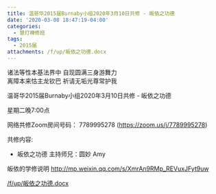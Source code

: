 ```yaml
---
title: 温哥华2015届Burnaby小组2020年3月10日共修 - 皈依之功德
date: '2020-03-08 18:47:19-04:00'
categories:
  - 慧灯禅修班
tags:
  - 2015届
attachments: /f/up/皈依之功德.docx
---
```

诸法等性本基法界中 自现圆满三身游舞力   
离障本来怙主龙钦巴 祈请无垢光尊常护我

温哥华2015届Burnaby小组2020年3月10日共修 - 皈依之功德

星期二晚7:00点 

网络共修Zoom房间号码： 7789995278 (<https://zoom.us/j/7789995278>)

共修内容: 

- 皈依之功德
主持师兄：圆妙 Amy

皈依的学修说明 <http://mp.weixin.qq.com/s/XmrAn9RMp_REVuxJFyt9uw>

[/f/up/皈依之功德.docx](https://hdvblob.blob.core.windows.net/hdv/f/up/皈依之功德.docx)